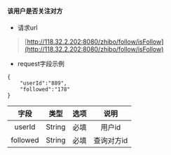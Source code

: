 #### 该用户是否关注对方

* 请求url

> [http://118.32.2.202:8080/zhibo/follow/isFollow](http://118.32.2.202:8080/zhibo/follow/isFollow)

* request字段示例

```
{
    "userId":"889",
    "followed":"178"
}
```

| 字段 | 类型 | 选项 | 说明 |
| :---: | :---: | :---: | :---: |
| userId | String | 必填 | 用户id |
| followed | String | 必填 | 查询对方id |



